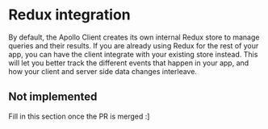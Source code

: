 # Redux integration

By default, the Apollo Client creates its own internal Redux store to manage queries and their results. If you are already using Redux for the rest of your app, you can have the client integrate with your existing store instead. This will let you better track the different events that happen in your app, and how your client and server side data changes interleave.

## Not implemented

Fill in this section once the PR is merged :]
